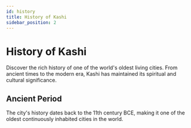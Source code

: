 ```yaml
---
id: history
title: History of Kashi
sidebar_position: 2
---
```


# History of Kashi

Discover the rich history of one of the world's oldest living cities. From ancient times to the modern era, Kashi has maintained its spiritual and cultural significance.

## Ancient Period

The city's history dates back to the 11th century BCE, making it one of the oldest continuously inhabited cities in the world.
